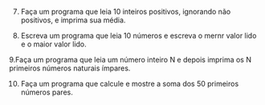 7. Faça um programa que leia 10 inteiros positivos, ignorando não positivos, e imprima sua
média.

8. Escreva um programa que leia 10 números e escreva o mernr valor lido e o maior valor
lido.

9.Faça um programa que leia um número inteiro N e depois imprima os N primeiros
números naturais ímpares.

10. Faça um programa que calcule e mostre a soma dos 50 primeiros números pares.
